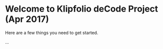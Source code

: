 # Welcome to Klipfolio deCode Project (Apr 2017)

Here are a few things you need to get started.

...
